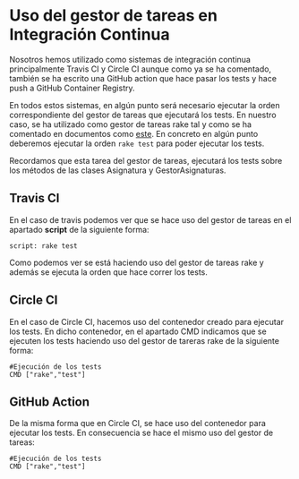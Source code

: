 # Uso del gestor de tareas en Integración Continua
Nosotros hemos utilizado como sistemas de integración continua principalmente Travis CI y Circle CI aunque como ya se ha comentado, también se ha escrito una GitHub action que hace pasar los tests y hace push a GitHub Container Registry.

En todos estos sistemas, en algún punto será necesario ejecutar la orden correspondiente del gestor de tareas que ejecutará los tests. En nuestro caso, se ha utilizado como gestor de tareas rake tal y como se ha comentado en documentos como [este](https://github.com/antoniocuadros/WhenToClass/blob/master/docs/Herramientas/rake.md). En concreto en algún punto deberemos ejecutar la orden `rake test` para poder ejecutar los tests.

Recordamos que esta tarea del gestor de tareas, ejecutará los tests sobre los métodos de las clases Asignatura y GestorAsignaturas.

## Travis CI
En el caso de travis podemos ver que se hace uso del gestor de tareas en el apartado **script** de la siguiente forma:

```
script: rake test
```

Como podemos ver se está haciendo uso del gestor de tareas rake y además se ejecuta la orden que hace correr los tests.

## Circle CI
En el caso de Circle CI, hacemos uso del contenedor creado para ejecutar los tests. En dicho contenedor, en el apartado CMD indicamos que se ejecuten los tests haciendo uso del gestor de tareras rake de la siguiente forma:

```
#Ejecución de los tests
CMD ["rake","test"]
```

## GitHub Action
De la misma forma que en Circle CI, se hace uso del contenedor para ejecutar los tests. En consecuencia se hace el mismo uso del gestor de tareas:

```
#Ejecución de los tests
CMD ["rake","test"]
```